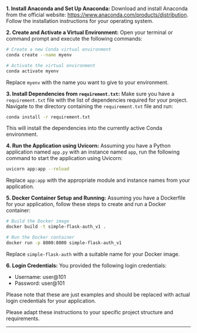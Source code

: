  **1. Install Anaconda and Set Up Anaconda:**
Download and install Anaconda from the official website: https://www.anaconda.com/products/distribution. Follow the installation instructions for your operating system.

**2. Create and Activate a Virtual Environment:**
Open your terminal or command prompt and execute the following commands:

```bash
# Create a new Conda virtual environment
conda create --name myenv

# Activate the virtual environment
conda activate myenv
```

Replace `myenv` with the name you want to give to your environment.

**3. Install Dependencies from `requirement.txt`:**
Make sure you have a `requirement.txt` file with the list of dependencies required for your project. Navigate to the directory containing the `requirement.txt` file and run:

```bash
conda install -r requirement.txt
```

This will install the dependencies into the currently active Conda environment.

**4. Run the Application using Uvicorn:**
Assuming you have a Python application named `app.py` with an instance named `app`, run the following command to start the application using Uvicorn:

```bash
uvicorn app:app --reload
```

Replace `app:app` with the appropriate module and instance names from your application.

**5. Docker Container Setup and Running:**
Assuming you have a Dockerfile for your application, follow these steps to create and run a Docker container:

```bash
# Build the Docker image
docker build -t simple-flask-auth_v1 .

# Run the Docker container
docker run -p 8000:8000 simple-flask-auth_v1
```

Replace `simple-flask-auth` with a suitable name for your Docker image.

**6. Login Credentials:**
You provided the following login credentials:
- Username: user@101
- Password: user@101

Please note that these are just examples and should be replaced with actual login credentials for your application.

Please adapt these instructions to your specific project structure and requirements.

---